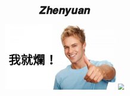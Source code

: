 <div align="center">
    <h1>𝒁𝒉𝒆𝒏𝒚𝒖𝒂𝒏</h1>
    <img src="./Isuck.png" width="300">
    <a href="https://discord.gg/ZwJ876pNvm"><img src="https://discord.com/api/guilds/992455685835063346/widget.png?style=banner3"></a>

</div>
